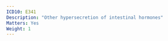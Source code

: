 ```yaml
---
ICD10: E341
Description: "Other hypersecretion of intestinal hormones"
Matters: Yes
Weight: 1
---
```


